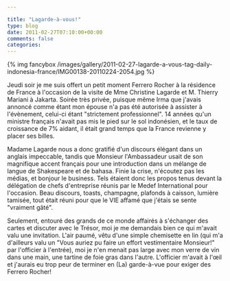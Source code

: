 ```yaml
---

title: "Lagarde-à-vous!"
type: blog
date: 2011-02-27T07:10:00+00:00
comments: false
categories: 
---
```


{% img fancybox /images/gallery/2011-02-27-lagarde-a-vous-tag-daily-indonesia-france/IMG00138-20110224-2054.jpg %}

Jeudi soir je me suis offert un petit moment Ferrero Rocher à la résidence de France à l'occasion de la visite de Mme Christine Lagarde et M. Thierry Mariani à Jakarta. Soirée très privée, puisque même Irma que j'avais annoncé comme étant mon épouse n'a pas été autorisée à assister à l'évènement, celui-ci étant "strictement professionnel". 14 années qu'un ministre français n'avait pas mis le pied sur le sol indonésien, et le taux de croissance de 7% aidant, il était grand temps que la France revienne y placer ses billes.

Madame Lagarde nous a donc gratifié d'un discours élégant dans un anglais impeccable, tandis que Monsieur l'Ambassadeur usait de son magnifique accent français pour une introduction dans un mélange de langue de Shakespeare et de bahasa. Finie la crise, n'écoutez pas les médias, et bonjour le business. Tels étaient donc les propos tenus devant la délégation de chefs d'entreprise réunis par le Medef International pour l'occasion. Beau discours, toasts, champagne, plafonds à caisson, lumière tamisée, tout était réuni pour que le VIE affamé que j'étais se sente "vraiment gâté".

Seulement, entouré des grands de ce monde affairés à s'échanger des cartes et discuter avec le Trésor, moi je me demandais bien ce qui m'avait valu une invitation. L'air paumé, vêtu d'une simple chemisette en lin (qui m'a d'ailleurs valu un "Vous auriez pu faire un effort vestimentaire Monsieur!" par l'officier à l'entrée), moi je n'en menait pas large avec mon verre de vin dans une main, une tartine de foie gras dans l'autre. L'officier m'avait à l'œil et j'aurais eu trop peur de terminer en (La) garde-à-vue pour exiger des Ferrero Rocher!

